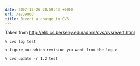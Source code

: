 ```yaml
---
date: 2007-12-26 20:59:43 +0000
url: /e/09006
title: Revert a change in CVS
---
```


Taken from http://elib.cs.berkeley.edu/admin/cvs/cvsrevert.html

	% cvs log test

	< figure out which revision you want from the log >

	% cvs update -r 1.2 test
